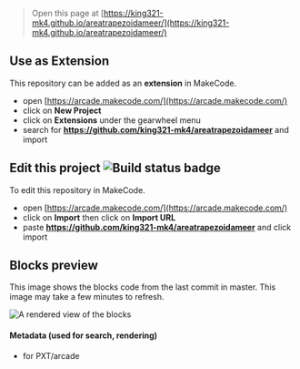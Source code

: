  


> Open this page at [https://king321-mk4.github.io/areatrapezoidameer/](https://king321-mk4.github.io/areatrapezoidameer/)

## Use as Extension

This repository can be added as an **extension** in MakeCode.

* open [https://arcade.makecode.com/](https://arcade.makecode.com/)
* click on **New Project**
* click on **Extensions** under the gearwheel menu
* search for **https://github.com/king321-mk4/areatrapezoidameer** and import

## Edit this project ![Build status badge](https://github.com/king321-mk4/areatrapezoidameer/workflows/MakeCode/badge.svg)

To edit this repository in MakeCode.

* open [https://arcade.makecode.com/](https://arcade.makecode.com/)
* click on **Import** then click on **Import URL**
* paste **https://github.com/king321-mk4/areatrapezoidameer** and click import

## Blocks preview

This image shows the blocks code from the last commit in master.
This image may take a few minutes to refresh.

![A rendered view of the blocks](https://github.com/king321-mk4/areatrapezoidameer/raw/master/.github/makecode/blocks.png)

#### Metadata (used for search, rendering)

* for PXT/arcade
<script src="https://makecode.com/gh-pages-embed.js"></script><script>makeCodeRender("{{ site.makecode.home_url }}", "{{ site.github.owner_name }}/{{ site.github.repository_name }}");</script>
